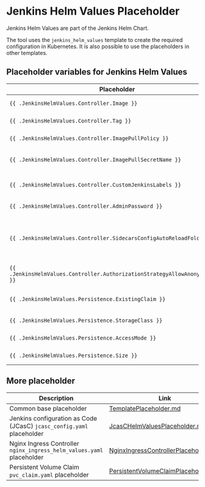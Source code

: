 # Jenkins Helm Values Placeholder

Jenkins Helm Values are part of the Jenkins Helm Chart.

The tool uses the `jenkins_helm_values` template to create the required configuration in Kubernetes.
It is also possible to use the placeholders in other templates.

## Placeholder variables for Jenkins Helm Values

| Placeholder | Description | Source |
| --- | --- | --- |
| `{{ .JenkinsHelmValues.Controller.Image }}` | Placeholder for `master.image` for Jenkins Helm Values | configuration `JENKINS_MASTER_CONTAINER_IMAGE` |
| `{{ .JenkinsHelmValues.Controller.Tag }}` | Placeholder for `master.tag` for Jenkins Helm Values | configuration `JENKINS_MASTER_CONTAINER_IMAGE_TAG` |
| `{{ .JenkinsHelmValues.Controller.ImagePullPolicy }}` | Placeholder for `master.imagePullPolicy` for Jenkins Helm Values | configuration `JENKINS_MASTER_CONTAINER_PULL_POLICY` |
| `{{ .JenkinsHelmValues.Controller.ImagePullSecretName }}` | Placeholder for `master.imagePullSecretName` for Jenkins Helm Values | configuration `JENKINS_MASTER_CONTAINER_IMAGE_PULL_SECRET_NAME` |
| `{{ .JenkinsHelmValues.Controller.CustomJenkinsLabels }}` | Placeholder for `master.customJenkinsLabels` for Jenkins Helm Values | configuration `JENKINS_MASTER_DEFAULT_LABEL` |
| `{{ .JenkinsHelmValues.Controller.AdminPassword }}` | Placeholder for `master.adminPassword` for Jenkins Helm Values | configuration `JENKINS_MASTER_ADMIN_PASSWORD` |
| `{{ .JenkinsHelmValues.Controller.SidecarsConfigAutoReloadFolder }}` | Placeholder for `master.sidecars.configAutoReload.folder` for Jenkins Helm Values. This entry will also be parsed with the project structure. This allows to use also every template in the URL (e.g. `{{ .Base.Namespace }}`) | configuration `JENKINS_JCASC_CONFIGURATION_URL` |
| `{{ .JenkinsHelmValues.Controller.AuthorizationStrategyAllowAnonymousRead }}` | Placeholder for `master.authorizationStrategy` for Jenkins Helm Values. | configuration `JENKINS_MASTER_DENY_ANONYMOUS_READ_ACCESS` |
| `{{ .JenkinsHelmValues.Persistence.ExistingClaim }}` | Placeholder for `persistence.existingClaim` for Jenkins Helm Values. | user input for existing PVC |
| `{{ .JenkinsHelmValues.Persistence.StorageClass }}` | Placeholder for `persistence.storageClass` for Jenkins Helm Values. | configuration `JENKINS_MASTER_PERSISTENCE_STORAGE_CLASS` |
| `{{ .JenkinsHelmValues.Persistence.AccessMode }}` | Placeholder for `persistence.accessMode` for Jenkins Helm Values. | configuration `JENKINS_MASTER_PERSISTENCE_ACCESS_MODE` |
| `{{ .JenkinsHelmValues.Persistence.Size }}` | Placeholder for `persistence.size` for Jenkins Helm Values. | configuration `JENKINS_MASTER_PERSISTENCE_STORAGE_SIZE` |

## More placeholder
| Description | Link |
| --- | --- |
| Common base placeholder | [TemplatePlaceholder.md](TemplatePlaceholder.md) |
| Jenkins configuration as Code (JCasC) `jcasc_config.yaml` placeholder | [JcasCHelmValuesPlaceholder.md](JcasCHelmValuesPlaceholder.md) |
| Nginx Ingress Controller `nginx_ingress_helm_values.yaml` placeholder | [NginxIngressControllerPlaceholder.md](NginxIngressControllerPlaceholder.md) |
| Persistent Volume Claim `pvc_claim.yaml` placeholder | [PersistentVolumeClaimPlaceholder.md](PersistentVolumeClaimPlaceholder.md) |
